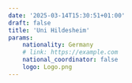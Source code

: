 ```yaml
---
date: '2025-03-14T15:30:51+01:00'
draft: false
title: 'Uni Hildesheim'
params:
    nationality: Germany
    # link: https://example.com
    national_coordinator: false
    logo: Logo.png
---
```

